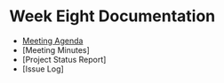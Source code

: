 
# Week Eight Documentation
- [Meeting Agenda](Meeting-Agenda-Week-8.pdf)
- [Meeting Minutes]
- [Project Status Report]
- [Issue Log]
